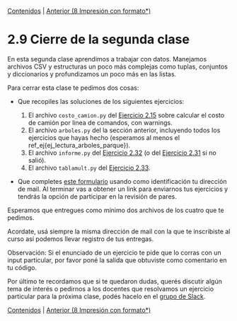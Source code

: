 [Contenidos](../Contenidos.md) \| [Anterior (8 Impresión con formato*)](08_Formato.md)

# 2.9 Cierre de la segunda clase

En esta segunda clase aprendimos a trabajar con datos. Manejamos archivos CSV y estructuras un poco más complejas como tuplas, conjuntos y diccionarios y profundizamos un poco más en las listas.

Para cerrar esta clase te pedimos dos cosas:
* Que recopiles las soluciones de los siguientes ejercicios:
    1. El archivo `costo_camion.py` del [Ejercicio 2.15](../02_Datos/04_Contenedores.md#ejercicio-215-balances) sobre calcular el costo de camión por linea de comandos, con warnings. 
    2. El archivo `arboles.py` del la sección anterior, incluyendo todos los ejercicios que hayas hecho (esperamos al menos el ref_ej{ej_lectura_arboles_parque}).
    3. El archivo `informe.py` del [Ejercicio 2.32](../02_Datos/08_Formato.md#ejercicio-232-un-desafío-de-formato) (o del [Ejercicio 2.31](../02_Datos/08_Formato.md#ejercicio-231-agregar-encabezados) si no salió).
    4. El archivo `tablamult.py` del [Ejercicio 2.33](../02_Datos/08_Formato.md#ejercicio-233-tablas-de-multiplicar).
    

* Que completes [este formulario](https://docs.google.com/forms/d/1t_rhPa-VFILPWzXLBttyfN-a4fZSiAwa_k8pU0FVEF4) usando como identificación tu dirección de mail.  Al terminar vas a obtener un link para enviarnos tus ejercicios y tendrás la opción de participar en la revisión de pares.
 
Esperamos que entregues como mínimo dos archivos de los cuatro que te pedimos. 

Acordate, usá siempre la misma dirección de mail con la que te inscribiste al curso así podemos llevar registro de tus entregas. 

Observación: Si el enunciado de un ejercicio te pide que lo corras con un input particular, por favor poné la salida que obtuviste como comentario en tu código. 

Por último te recordamos que si te quedaron dudas, querés discutir algún tema de interés o pedirnos a los docentes que resolvamos un ejercicio particular para la próxima clase, podés hacelo en el [grupo de Slack](../Slack.md).



[Contenidos](../Contenidos.md) \| [Anterior (8 Impresión con formato*)](08_Formato.md)

